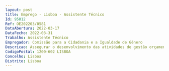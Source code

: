 ```yaml
--- 
layout: post
title: Emprego - Lisboa - Assistente Técnico
Id: 95012
Ref: OE202203/0581
DataAbertura: 2022-03-17
DataFecho: 2022-03-31
Trabalho: Assistente Técnico
Empregador: Comissão para a Cidadania e a Igualdade de Género
Descricao: Assegurar o desenvolvimento das atividades de gestão orçamental, despesa e receita
CodigoPostal: 1200-602 LISBOA
Concelho: Lisboa
Distrito: Lisboa
--- 
```

